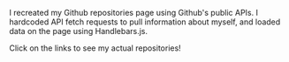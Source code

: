 I recreated my Github repositories page using Github's public APIs. I hardcoded API fetch requests to pull information about myself, and loaded data on the page using Handlebars.js. 

Click on the links to see my actual repositories!